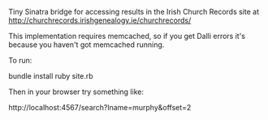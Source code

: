 Tiny Sinatra bridge for accessing results in the Irish Church Records site at http://churchrecords.irishgenealogy.ie/churchrecords/

This implementation requires memcached, so if you get Dalli errors it's because you haven't got memcached running.

To run:

bundle install
ruby site.rb

Then in your browser try something like:

http://localhost:4567/search?lname=murphy&offset=2
